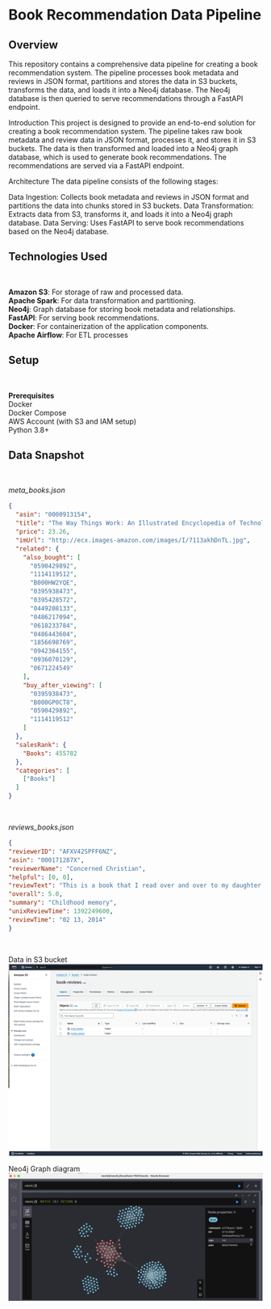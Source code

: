 <h1><strong>Book Recommendation Data Pipeline</strong></h1>  

<h2><strong>Overview</strong></h2>

This repository contains a comprehensive data pipeline for creating a book recommendation system. The pipeline processes book metadata and reviews in JSON format, partitions and stores the data in S3 buckets, transforms the data, and loads it into a Neo4j database. The Neo4j database is then queried to serve recommendations through a FastAPI endpoint.

Introduction
This project is designed to provide an end-to-end solution for creating a book recommendation system. The pipeline takes raw book metadata and review data in JSON format, processes it, and stores it in S3 buckets. The data is then transformed and loaded into a Neo4j graph database, which is used to generate book recommendations. The recommendations are served via a FastAPI endpoint.

Architecture
The data pipeline consists of the following stages:

Data Ingestion: Collects book metadata and reviews in JSON format and partitions the data into chunks stored in S3 buckets.
Data Transformation: Extracts data from S3, transforms it, and loads it into a Neo4j graph database.
Data Serving: Uses FastAPI to serve book recommendations based on the Neo4j database.


<h2><strong>Technologies Used</strong></h2><br>

**Amazon S3**: For storage of raw and processed data.<br>
**Apache Spark**: For data transformation and partitioning.<br>
**Neo4j**: Graph database for storing book metadata and relationships.<br>
**FastAPI**: For serving book recommendations.<br>
**Docker**: For containerization of the application components.<br>
**Apache Airflow**: For ETL processes <br>

<h2><strong>Setup</strong></h2><br>

**Prerequisites** <br>
Docker <br>
Docker Compose <br>
AWS Account (with S3 and IAM setup)<br>
Python 3.8+<br>

<h2><strong>Data Snapshot</strong></h2> <br>

<i>meta_books.json</i> <br>
```json
{
  "asin": "0000913154",
  "title": "The Way Things Work: An Illustrated Encyclopedia of Technology",
  "price": 23.26,
  "imUrl": "http://ecx.images-amazon.com/images/I/7113akhDnTL.jpg",
  "related": {
    "also_bought": [
      "0590429892",
      "1114119512",
      "B000HW2YQE",
      "0395938473",
      "0395428572",
      "0449208133",
      "0486217094",
      "0618233784",
      "0486443604",
      "1856698769",
      "0942364155",
      "0936070129",
      "0671224549"
    ],
    "buy_after_viewing": [
      "0395938473",
      "B000GP0CT8",
      "0590429892",
      "1114119512"
    ]
  },
  "salesRank": {
    "Books": 455782
  },
  "categories": [
    ["Books"]
  ]
}
```
<br>

<i>reviews_books.json</i> <br>

```json
{
"reviewerID": "AFXV42SPFF6NZ",
"asin": "000171287X",
"reviewerName": "Concerned Christian",
"helpful": [0, 0],
"reviewText": "This is a book that I read over and over to my daughter and now I plan on reading it to my granddaughter.  Received it very quickly. Thanks!",
"overall": 5.0,
"summary": "Childhood memory",
"unixReviewTime": 1392249600,
"reviewTime": "02 13, 2014"
}
```
<br>

Data in S3 bucket
![Example Image](images/s3-books-reviews.png) <br>

Neo4j Graph diagram 
![Example Image](images/db-all-nodes.png) <br>

